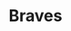 ---
title: Braves
crosslinks:
- reddit_stream
- BravesGIFs
- MLBStreams
- NewYorkMets
- Nationals
- NationalsGIFs
- Atlanta
- falcons
- orioles
- nfl
- '2017'
- '2013'
- Cardinals
- phillies
- GreenBayPackers
- BIRDTEAMS
- EditingAndLayout
- pics
- UnexpectedHamilton
---